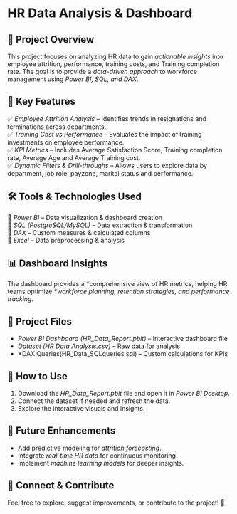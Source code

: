 # HR Data Analysis & Dashboard

## 📌 Project Overview
This project focuses on analyzing HR data to gain *actionable insights* into employee attrition, performance, training costs, and Training completion rate. The goal is to provide a *data-driven approach* to workforce management using *Power BI, SQL, and DAX*.

## 🚀 Key Features
✅ *Employee Attrition Analysis* – Identifies trends in resignations and terminations across departments.  
✅ *Training Cost vs Performance* – Evaluates the impact of training investments on employee performance.  
✅ *KPI Metrics* – Includes Average Satisfaction Score, Training completion rate, Average Age and Average Training cost.  
✅ *Dynamic Filters & Drill-throughs* – Allows users to explore data by department, job role, payzone, marital status and performance.  

## 🛠️ Tools & Technologies Used
🔹 *Power BI* – Data visualization & dashboard creation  
🔹 *SQL (PostgreSQL/MySQL)* – Data extraction & transformation  
🔹 *DAX* – Custom measures & calculated columns  
🔹 *Excel* – Data preprocessing & analysis  

## 📊 Dashboard Insights
The dashboard provides a *comprehensive view of HR metrics, helping HR teams optimize **workforce planning, retention strategies, and performance tracking*.

## 📂 Project Files
- *Power BI Dashboard (HR_Data_Report.pbit)* – Interactive dashboard file  
- *Dataset (HR Data Analysis.csv)* – Raw data for analysis  
- *DAX Queries(HR_Data_SQLqueries.sql) – Custom calculations for KPIs  

## 📜 How to Use
1. Download the *HR_Data_Report.pbit* file and open it in *Power BI Desktop*.  
2. Connect the dataset if needed and refresh the data.  
3. Explore the interactive visuals and insights.

## 📌 Future Enhancements
- Add predictive modeling for *attrition forecasting*.  
- Integrate *real-time HR data* for continuous monitoring.  
- Implement *machine learning models* for deeper insights.

## 🔗 Connect & Contribute
Feel free to explore, suggest improvements, or contribute to the project! 🚀
